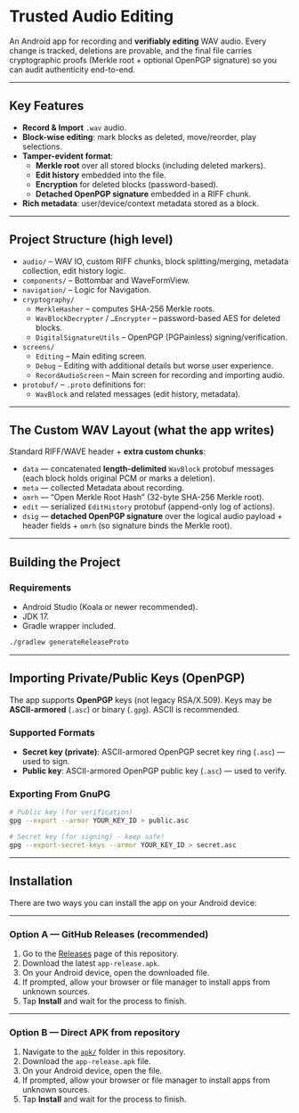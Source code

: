 # Trusted Audio Editing

An Android app for recording and **verifiably editing** WAV audio. Every change is tracked, deletions are provable, and the final file carries cryptographic proofs (Merkle root + optional OpenPGP signature) so you can audit authenticity end-to-end.

---

## Key Features

- **Record & Import** `.wav` audio.
- **Block-wise editing**: mark blocks as deleted, move/reorder, play selections.
- **Tamper-evident format**:
    - **Merkle root** over all stored blocks (including deleted markers).
    - **Edit history** embedded into the file.
    - **Encryption** for deleted blocks (password-based).
    - **Detached OpenPGP signature** embedded in a RIFF chunk.
- **Rich metadata**: user/device/context metadata stored as a block.

---

## Project Structure (high level)

- `audio/` – WAV IO, custom RIFF chunks, block splitting/merging, metadata collection, edit history logic.
- `components/` – Bottombar and WaveFormView.
- `navigation/` – Logic for Navigation.
- `cryptography/`
    - `MerkleHasher` – computes SHA-256 Merkle roots.
    - `WavBlockDecrypter` / `…Encrypter` – password-based AES for deleted blocks.
    - `DigitalSignatureUtils` – OpenPGP (PGPainless) signing/verification.
- `screens/`
    - `Editing` – Main editing screen.
    - `Debug` – Editing with additional details but worse user experience.
    - `RecordAudioScreen` – Main screen for recording and importing audio.
- `protobuf/` – `.proto` definitions for:
    - `WavBlock` and related messages (edit history, metadata).

---

## The Custom WAV Layout (what the app writes)

Standard RIFF/WAVE header + **extra custom chunks**:

- `data` — concatenated **length-delimited** `WavBlock` protobuf messages (each block holds original PCM or marks a deletion).
- `meta` — collected Metadata about recording.
- `omrh` — “Open Merkle Root Hash” (32-byte SHA-256 Merkle root).
- `edit` — serialized `EditHistory` protobuf (append-only log of actions).
- `dsig` — **detached OpenPGP signature** over the logical audio payload + header fields + `omrh` (so signature binds the Merkle root).

---

## Building the Project

### Requirements
- Android Studio (Koala or newer recommended).
- JDK 17.
- Gradle wrapper included.

```bash
./gradlew generateReleaseProto
```
--- 

## Importing Private/Public Keys (OpenPGP)

The app supports **OpenPGP** keys (not legacy RSA/X.509). Keys may be **ASCII-armored** (`.asc`) or binary (`.gpg`). ASCII is recommended.

### Supported Formats
- **Secret key (private)**: ASCII-armored OpenPGP secret key ring (`.asc`) — used to sign.  
- **Public key**: ASCII-armored OpenPGP public key (`.asc`) — used to verify.  

### Exporting From GnuPG

```bash
# Public key (for verification)
gpg --export --armor YOUR_KEY_ID > public.asc

# Secret key (for signing) - keep safe!
gpg --export-secret-keys --armor YOUR_KEY_ID > secret.asc
```
---

## Installation

There are two ways you can install the app on your Android device:

---

### Option A — GitHub Releases (recommended)
1. Go to the [Releases](../../releases) page of this repository.
2. Download the latest `app-release.apk`.
3. On your Android device, open the downloaded file.
4. If prompted, allow your browser or file manager to install apps from unknown sources.
5. Tap **Install** and wait for the process to finish.

---

### Option B — Direct APK from repository
1. Navigate to the [`apk/`](./apk) folder in this repository.
2. Download the `app-release.apk` file.
3. On your Android device, open the file.
4. If prompted, allow your browser or file manager to install apps from unknown sources.
5. Tap **Install** and wait for the process to finish.  
